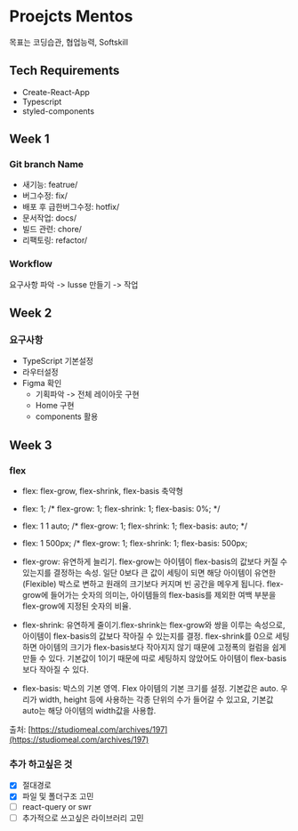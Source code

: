 # Proejcts Mentos

목표는 코딩습관, 협업능력, Softskill

## Tech Requirements

- Create-React-App
- Typescript
- styled-components

## Week 1

### Git branch Name

- 새기능: featrue/
- 버그수정: fix/
- 배포 후 급한버그수정: hotfix/
- 문서작업: docs/
- 빌드 관련: chore/
- 리팩토링: refactor/

### Workflow

요구사항 파악 -> Iusse 만들기 -> 작업

## Week 2

### 요구사항

- TypeScript 기본설정
- 라우터설정
- Figma 확인
  - 기획파악 -> 전체 레이아웃 구현
  - Home 구현
  - components 활용

## Week 3

### flex

- flex: flex-grow, flex-shrink, flex-basis 축약형
- flex: 1;
/* flex-grow: 1; flex-shrink: 1; flex-basis: 0%; */
- flex: 1 1 auto;
/* flex-grow: 1; flex-shrink: 1; flex-basis: auto; */
- flex: 1 500px;
/* flex-grow: 1; flex-shrink: 1; flex-basis: 500px; 

- flex-grow: 유연하게 늘리기. flex-grow는 아이템이 flex-basis의 값보다 커질 수 있는지를 결정하는 속성. 일단 0보다 큰 값이 세팅이 되면 해당 아이템이 유연한(Flexible) 박스로 변하고 원래의 크기보다 커지며 빈 공간을 메우게 됩니다. flex-grow에 들어가는 숫자의 의미는, 아이템들의 flex-basis를 제외한 여백 부분을 flex-grow에 지정된 숫자의 비율.

- flex-shrink: 유연하게 줄이기.flex-shrink는 flex-grow와 쌍을 이루는 속성으로, 아이템이 flex-basis의 값보다 작아질 수 있는지를 결정. flex-shrink를 0으로 세팅하면 아이템의 크기가 flex-basis보다 작아지지 않기 때문에 고정폭의 컬럼을 쉽게 만들 수 있다. 기본값이 1이기 때문에 따로 세팅하지 않았어도 아이템이 flex-basis보다 작아질 수 있다.

- flex-basis: 박스의 기본 영역. Flex 아이템의 기본 크기를 설정. 기본값은 auto.
우리가 width, height 등에 사용하는 각종 단위의 수가 들어갈 수 있고요, 기본값 auto는 해당 아이템의 width값을 사용합.

출처: [https://studiomeal.com/archives/197](https://studiomeal.com/archives/197)

### 추가 하고싶은 것

- [x] 절대경로 
- [x] 파일 및 폴더구조 고민
- [ ] react-query or swr
- [ ] 추가적으로 쓰고싶은 라이브러리 고민

